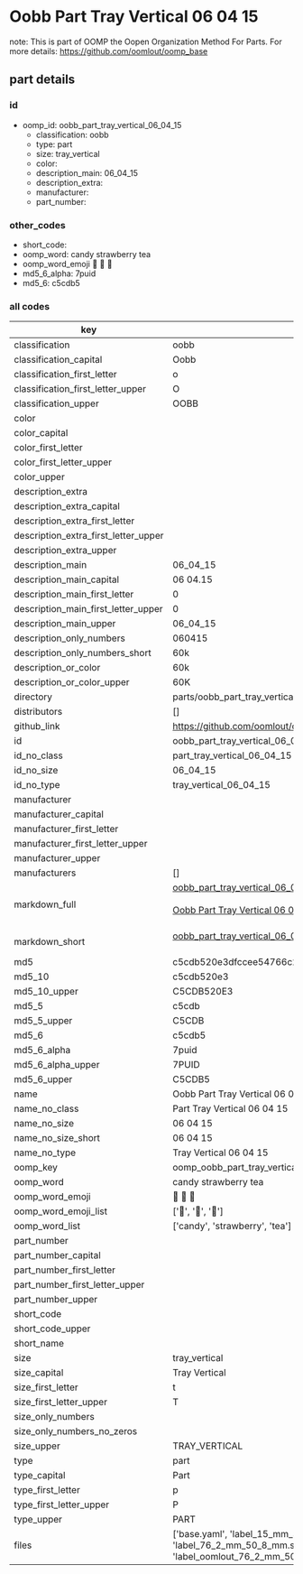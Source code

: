 # Oobb Part Tray Vertical 06 04 15  

note: This is part of OOMP the Oopen Organization Method For Parts. For more details: https://github.com/oomlout/oomp_base

##  part details





### id
* oomp_id: oobb_part_tray_vertical_06_04_15
  * classification: oobb
  * type: part
  * size: tray_vertical
  * color: 
  * description_main: 06_04_15
  * description_extra: 
  * manufacturer: 
  * part_number: 

### other_codes
* short_code: 
* oomp_word: candy strawberry tea
* oomp_word_emoji :candy: :strawberry: :tea:
* md5_6_alpha: 7puid
* md5_6: c5cdb5

### all codes 
| key | value |  
| --- | --- |  
| classification | oobb |  
| classification_capital | Oobb |  
| classification_first_letter | o |  
| classification_first_letter_upper | O |  
| classification_upper | OOBB |  
| color |  |  
| color_capital |  |  
| color_first_letter |  |  
| color_first_letter_upper |  |  
| color_upper |  |  
| description_extra |  |  
| description_extra_capital |  |  
| description_extra_first_letter |  |  
| description_extra_first_letter_upper |  |  
| description_extra_upper |  |  
| description_main | 06_04_15 |  
| description_main_capital | 06 04.15 |  
| description_main_first_letter | 0 |  
| description_main_first_letter_upper | 0 |  
| description_main_upper | 06_04_15 |  
| description_only_numbers | 060415 |  
| description_only_numbers_short | 60k |  
| description_or_color | 60k |  
| description_or_color_upper | 60K |  
| directory | parts/oobb_part_tray_vertical_06_04_15 |  
| distributors | [] |  
| github_link | https://github.com/oomlout/oomlout_oomp_part_src/tree/main/parts/oobb_part_tray_vertical_06_04_15/working |  
| id | oobb_part_tray_vertical_06_04_15 |  
| id_no_class | part_tray_vertical_06_04_15 |  
| id_no_size | 06_04_15 |  
| id_no_type | tray_vertical_06_04_15 |  
| manufacturer |  |  
| manufacturer_capital |  |  
| manufacturer_first_letter |  |  
| manufacturer_first_letter_upper |  |  
| manufacturer_upper |  |  
| manufacturers | [] |  
| markdown_full | [oobb_part_tray_vertical_06_04_15](https://github.com/oomlout/oomlout_oomp_part_src/tree/main/parts/oobb_part_tray_vertical_06_04_15/working)<br>[](https://github.com/oomlout/oomlout_oomp_part_src/tree/main/parts/oobb_part_tray_vertical_06_04_15/working)<br>[Oobb Part Tray Vertical 06 04 15](https://github.com/oomlout/oomlout_oomp_part_src/tree/main/parts/oobb_part_tray_vertical_06_04_15/working)<br><br> |  
| markdown_short | [oobb_part_tray_vertical_06_04_15](https://github.com/oomlout/oomlout_oomp_part_src/tree/main/parts/oobb_part_tray_vertical_06_04_15/working)<br><br> |  
| md5 | c5cdb520e3dfccee54766c2e862a676d |  
| md5_10 | c5cdb520e3 |  
| md5_10_upper | C5CDB520E3 |  
| md5_5 | c5cdb |  
| md5_5_upper | C5CDB |  
| md5_6 | c5cdb5 |  
| md5_6_alpha | 7puid |  
| md5_6_alpha_upper | 7PUID |  
| md5_6_upper | C5CDB5 |  
| name | Oobb Part Tray Vertical 06 04 15 |  
| name_no_class | Part Tray Vertical 06 04 15 |  
| name_no_size | 06 04 15 |  
| name_no_size_short | 06 04 15 |  
| name_no_type | Tray Vertical 06 04 15 |  
| oomp_key | oomp_oobb_part_tray_vertical_06_04_15 |  
| oomp_word | candy strawberry tea |  
| oomp_word_emoji | :candy: :strawberry: :tea: |  
| oomp_word_emoji_list | [':candy:', ':strawberry:', ':tea:'] |  
| oomp_word_list | ['candy', 'strawberry', 'tea'] |  
| part_number |  |  
| part_number_capital |  |  
| part_number_first_letter |  |  
| part_number_first_letter_upper |  |  
| part_number_upper |  |  
| short_code |  |  
| short_code_upper |  |  
| short_name |  |  
| size | tray_vertical |  
| size_capital | Tray Vertical |  
| size_first_letter | t |  
| size_first_letter_upper | T |  
| size_only_numbers |  |  
| size_only_numbers_no_zeros |  |  
| size_upper | TRAY_VERTICAL |  
| type | part |  
| type_capital | Part |  
| type_first_letter | p |  
| type_first_letter_upper | P |  
| type_upper | PART |  
| files | ['base.yaml', 'label_15_mm_30_mm.pdf', 'label_15_mm_30_mm.svg', 'label_76_2_mm_50_8_mm.pdf', 'label_76_2_mm_50_8_mm.svg', 'label_oomlout_76_2_mm_50_8_mm.pdf', 'label_oomlout_76_2_mm_50_8_mm.svg', 'readme.md', 'working.json', 'working.yaml'] |  
